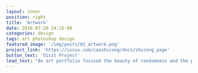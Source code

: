 ```yaml
---
layout: inner
position: right
title: 'Artwork'
date: 2016-07-20 14:15:00
categories: design
tags: art photoshop design
featured_image: '/img/posts/02_artwork.png'
project_link: 'https://issuu.com/caoshicong/docs/shicong_page'
button_text: 'Visit Project'
lead_text: "An art portfolio focused the beauty of randomness and the power of emergence."
---
```

